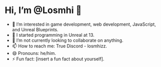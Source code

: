 # Hi, I’m @Losmhi 👋

- 👀 I’m interested in game development, web development, JavaScript, and Unreal Blueprints.
- 🌱 I started programming in Unreal at 13.
- 💞️ I’m not currently looking to collaborate on anything.
- 📫 How to reach me: True Discord - losmhizz.
- 😄 Pronouns: he/him.
- ⚡ Fun fact: [insert a fun fact about yourself].

<!---
Losmhi/Losmhi is a ✨ special ✨ repository because its `README.md` (this file) appears on your GitHub profile.
You can click the Preview link to take a look at your changes.
--->
